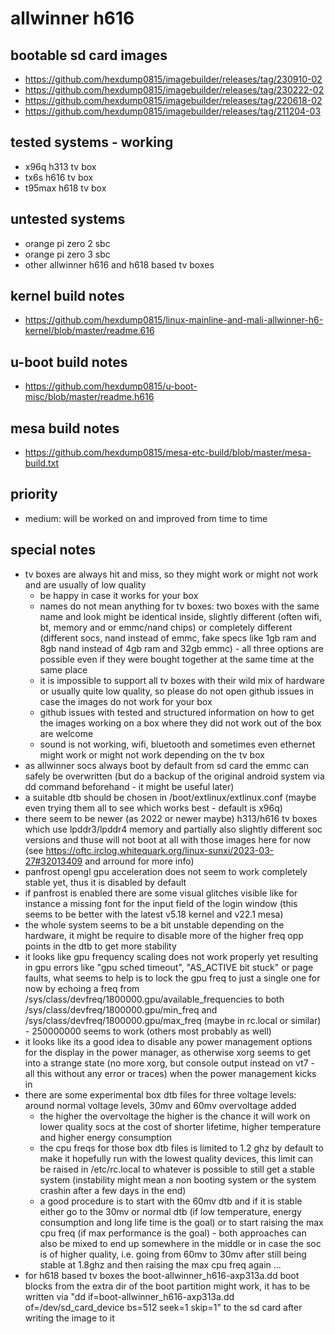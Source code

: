 # allwinner h616

## bootable sd card images

- https://github.com/hexdump0815/imagebuilder/releases/tag/230910-02
- https://github.com/hexdump0815/imagebuilder/releases/tag/230222-02
- https://github.com/hexdump0815/imagebuilder/releases/tag/220618-02
- https://github.com/hexdump0815/imagebuilder/releases/tag/211204-03

## tested systems - working

- x96q h313 tv box
- tx6s h616 tv box
- t95max h618 tv box

## untested systems

- orange pi zero 2 sbc
- orange pi zero 3 sbc
- other allwinner h616 and h618 based tv boxes

## kernel build notes

- https://github.com/hexdump0815/linux-mainline-and-mali-allwinner-h6-kernel/blob/master/readme.616

## u-boot build notes

- https://github.com/hexdump0815/u-boot-misc/blob/master/readme.h616

## mesa build notes

- https://github.com/hexdump0815/mesa-etc-build/blob/master/mesa-build.txt

## priority

- medium: will be worked on and improved from time to time

## special notes

- tv boxes are always hit and miss, so they might work or might not work and are usually of low quality
  - be happy in case it works for your box
  - names do not mean anything for tv boxes: two boxes with the same name and look might be identical inside, slightly different (often wifi, bt, memory and or emmc/nand chips) or completely different (different socs, nand instead of emmc, fake specs like 1gb ram and 8gb nand instead of 4gb ram and 32gb emmc) - all three options are possible even if they were bought together at the same time at the same place
  - it is impossible to support all tv boxes with their wild mix of hardware or usually quite low quality, so please do not open github issues in case the images do not work for your box
  - github issues with tested and structured information on how to get the images working on a box where they did not work out of the box are welcome
  - sound is not working, wifi, bluetooth and sometimes even ethernet might work or might not work depending on the tv box
- as allwinner socs always boot by default from sd card the emmc can safely be overwritten (but do a backup of the original android system via dd command beforehand - it might be useful later)
- a suitable dtb should be chosen in /boot/extlinux/extlinux.conf (maybe even trying them all to see which works best - default is x96q)
- there seem to be newer (as 2022 or newer maybe) h313/h616 tv boxes which use lpddr3/lpddr4 memory and partially also slightly different soc versions and thuse will not boot at all with those images here for now (see https://oftc.irclog.whitequark.org/linux-sunxi/2023-03-27#32013409 and arround for more info)
- panfrost opengl gpu acceleration does not seem to work completely stable yet, thus it is disabled by default
- if panfrost is enabled there are some visual glitches visible like for instance a missing font for the input field of the login window (this seems to be better with the latest v5.18 kernel and v22.1 mesa)
- the whole system seems to be a bit unstable depending on the hardware, it might be require to disable more of the higher freq opp points in the dtb to get more stability
- it looks like gpu frequency scaling does not work properly yet resulting in gpu errors like "gpu sched timeout", "AS_ACTIVE bit stuck" or page faults, what seems to help is to lock the gpu freq to just a single one for now by echoing a freq from /sys/class/devfreq/1800000.gpu/available_frequencies to both /sys/class/devfreq/1800000.gpu/min_freq and /sys/class/devfreq/1800000.gpu/max_freq (maybe in rc.local or similar) - 250000000 seems to work (others most probably as well)
- it looks like its a good idea to disable any power management options for the display in the power manager, as otherwise xorg seems to get into a strange state (no more xorg, but console output instead on vt7 - all this without any error or traces) when the power management kicks in
- there are some experimental box dtb files for three voltage levels: around normal voltage levels, 30mv and 60mv overvoltage added
  - the higher the overvoltage the higher is the chance it will work on lower quality socs at the cost of shorter lifetime, higher temperature and higher energy consumption
  - the cpu freqs for those box dtb files is limited to 1.2 ghz by default to make it hopefully run with the lowest quality devices, this limit can be raised in /etc/rc.local to whatever is possible to still get a stable system (instability might mean a non booting system or the system crashin after a few days in the end)
  - a good procedure is to start with the 60mv dtb and if it is stable either go to the 30mv or normal dtb (if low temperature, energy consumption and long life time is the goal) or to start raising the max cpu freq (if max performance is the goal) - both approaches can also be mixed to end up somewhere in the middle or in case the soc is of higher quality, i.e. going from 60mv to 30mv after still being stable at 1.8ghz and then raising the max cpu freq again ...
- for h618 based tv boxes the boot-allwinner_h616-axp313a.dd boot blocks from the extra dir of the boot partition might work, it has to be written via "dd if=boot-allwinner_h616-axp313a.dd of=/dev/sd_card_device bs=512 seek=1 skip=1" to the sd card after writing the image to it
